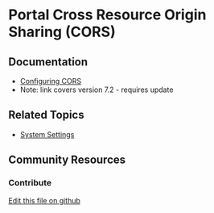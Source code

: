 # Portal Cross Resource Origin Sharing (CORS)

## Documentation

* [Configuring CORS](https://portal.liferay.dev/docs/7-2/deploy/-/knowledge_base/d/configuring-cors)
* Note: link covers version 7.2 - requires update

## Related Topics

* [System Settings](https://learn.liferay.com/dxp/7.x/en/system-administration/system_settings.html)

## Community Resources


### Contribute

[Edit this file on github](https://github.com/olafk/controlpanel-documentation-docs/blob/master/md/73en/com_liferay_configuration_admin_web_portlet_SystemSettingsPortlet/com.liferay.portal.remote.cors.configuration.PortalCORSConfiguration.md)
